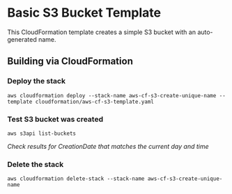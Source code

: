 # Basic S3 Bucket Template

This CloudFormation template creates a simple S3 bucket with an auto-generated name.

## Building via CloudFormation


### Deploy the stack
```
aws cloudformation deploy --stack-name aws-cf-s3-create-unique-name --template cloudformation/aws-cf-s3-template.yaml
```

### Test S3 bucket was created
```
aws s3api list-buckets
```
_Check results for CreationDate that matches the current day and time_

### Delete the stack
```
aws cloudformation delete-stack --stack-name aws-cf-s3-create-unique-name
```